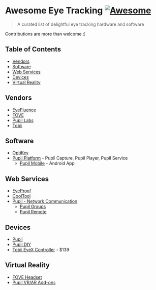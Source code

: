 # Awesome Eye Tracking [![Awesome](https://cdn.rawgit.com/sindresorhus/awesome/d7305f38d29fed78fa85652e3a63e154dd8e8829/media/badge.svg)](https://github.com/sindresorhus/awesome)

> A curated list of delightful eye tracking hardware and software

Contributions are more than welcome :)

## Table of Contents

- [Vendors](#vendors)
- [Software](#software)
- [Web Services](#web-services)
- [Devices](#devices)
- [Virtual Reality](#virtual-reality)

## Vendors

- [EyeFluence](http://eyefluence.com/)
- [FOVE](http://www.getfove.com/)
- [Pupil Labs](https://pupil-labs.com/)
- [Tobii](http://www.tobii.com/)

## Software

- [OptiKey](https://github.com/JuliusSweetland/OptiKey/wiki)
- [Pupil Platform](https://github.com/pupil-labs/pupil/) - Pupil Capture, Pupil Player, Pupil Service
	- [Pupil Mobile](https://docs.pupil-labs.com/#pupil-mobile) - Android App

## Web Services

- [EyeProof](http://eyeproof.net)
- [CoolTool](https://cooltool.com/)
- [Pupil - Network Communication](https://docs.pupil-labs.com/#interprocess-and-network-communication)
  - [Pupil Groups](https://github.com/pupil-labs/pupil/blob/master/pupil_src/shared_modules/pupil_groups.py)
  - [Pupil Remote](https://github.com/pupil-labs/pupil/blob/master/pupil_src/shared_modules/pupil_remote.py)

## Devices

- [Pupil](https://pupil-labs.com/store/)
- [Pupil DIY](https://docs.pupil-labs.com/#diy)
- [Tobii EyeX Controller](http://www.tobii.com/xperience/) - $139

## Virtual Reality

- [FOVE Headset](http://www.getfove.com/)
- [Pupil VR/AR Add-ons](https://pupil-labs.com/vr-ar/)